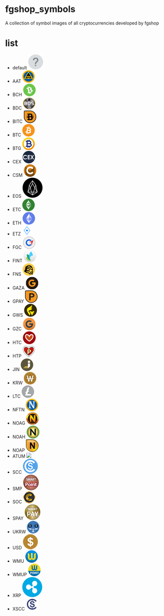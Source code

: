 # fgshop_symbols
A collection of symbol images of all cryptocurrencies developed by fgshop

# list
* default ![](https://raw.githubusercontent.com/fgshop/fgshop_symbols/main/symbols/40x40/default.png)
* AAT ![](https://raw.githubusercontent.com/fgshop/fgshop_symbols/main/symbols/40x40/AAT.png)
* BCH ![](https://raw.githubusercontent.com/fgshop/fgshop_symbols/main/symbols/40x40/BCH.png)
* BDC ![](https://raw.githubusercontent.com/fgshop/fgshop_symbols/main/symbols/40x40/BDC.png)
* BITC ![](https://raw.githubusercontent.com/fgshop/fgshop_symbols/main/symbols/40x40/BITC.png)
* BTC ![](https://raw.githubusercontent.com/fgshop/fgshop_symbols/main/symbols/40x40/BTC.png)
* BTG ![](https://raw.githubusercontent.com/fgshop/fgshop_symbols/main/symbols/40x40/BTG.png)
* CEX ![](https://raw.githubusercontent.com/fgshop/fgshop_symbols/main/symbols/40x40/CEX.png)
* CSM ![](https://raw.githubusercontent.com/fgshop/fgshop_symbols/main/symbols/40x40/CSM.png)
* EOS ![](https://raw.githubusercontent.com/fgshop/fgshop_symbols/main/symbols/40x40/EOS.png)
* ETC ![](https://raw.githubusercontent.com/fgshop/fgshop_symbols/main/symbols/40x40/ETC.png)
* ETH ![](https://raw.githubusercontent.com/fgshop/fgshop_symbols/main/symbols/40x40/ETH.png)
* ETZ ![](https://raw.githubusercontent.com/fgshop/fgshop_symbols/main/symbols/40x40/ETZ.png)
* FGC ![](https://raw.githubusercontent.com/fgshop/fgshop_symbols/main/symbols/40x40/FGC.png)
* FINT ![](https://raw.githubusercontent.com/fgshop/fgshop_symbols/main/symbols/40x40/FINT.png)
* FNS ![](https://raw.githubusercontent.com/fgshop/fgshop_symbols/main/symbols/40x40/FNS.png)
* GAZA ![](https://raw.githubusercontent.com/fgshop/fgshop_symbols/main/symbols/40x40/GAZA.png)
* GPAY ![](https://raw.githubusercontent.com/fgshop/fgshop_symbols/main/symbols/40x40/GPAY.png)
* GWS ![](https://raw.githubusercontent.com/fgshop/fgshop_symbols/main/symbols/40x40/GWS.png)
* GZC ![](https://raw.githubusercontent.com/fgshop/fgshop_symbols/main/symbols/40x40/GZC.png)
* HTC ![](https://raw.githubusercontent.com/fgshop/fgshop_symbols/main/symbols/40x40/HTC.png)
* HTP ![](https://raw.githubusercontent.com/fgshop/fgshop_symbols/main/symbols/40x40/HTP.png)
* JIN ![](https://raw.githubusercontent.com/fgshop/fgshop_symbols/main/symbols/40x40/JIN.png)
* KRW ![](https://raw.githubusercontent.com/fgshop/fgshop_symbols/main/symbols/40x40/KRW.png)
* LTC ![](https://raw.githubusercontent.com/fgshop/fgshop_symbols/main/symbols/40x40/LTC.png)
* NFTN ![](https://raw.githubusercontent.com/fgshop/fgshop_symbols/main/symbols/40x40/NFTN.png)
* NOAG ![](https://raw.githubusercontent.com/fgshop/fgshop_symbols/main/symbols/40x40/NOAG.png)
* NOAH ![](https://raw.githubusercontent.com/fgshop/fgshop_symbols/main/symbols/40x40/NOAH.png)
* NOAP ![](https://raw.githubusercontent.com/fgshop/fgshop_symbols/main/symbols/40x40/NOAP.png)
* ATUM ![](https://raw.githubusercontent.com/fgshop/fgshop_symbols/main/symbols/40x40/ATUM.png)
* SCC ![](https://raw.githubusercontent.com/fgshop/fgshop_symbols/main/symbols/40x40/SCC.png)
* SMP ![](https://raw.githubusercontent.com/fgshop/fgshop_symbols/main/symbols/40x40/SMP.png)
* SOC ![](https://raw.githubusercontent.com/fgshop/fgshop_symbols/main/symbols/40x40/SOC.png)
* SPAY ![](https://raw.githubusercontent.com/fgshop/fgshop_symbols/main/symbols/40x40/SPAY.png)
* UKRW ![](https://raw.githubusercontent.com/fgshop/fgshop_symbols/main/symbols/40x40/UKRW.png)
* USD ![](https://raw.githubusercontent.com/fgshop/fgshop_symbols/main/symbols/40x40/USD.png)
* WMU ![](https://raw.githubusercontent.com/fgshop/fgshop_symbols/main/symbols/40x40/WMU.png)
* WMUP ![](https://raw.githubusercontent.com/fgshop/fgshop_symbols/main/symbols/40x40/WMUP.png)
* XRP ![](https://raw.githubusercontent.com/fgshop/fgshop_symbols/main/symbols/40x40/XRP.png)
* XSCC ![](https://raw.githubusercontent.com/fgshop/fgshop_symbols/main/symbols/40x40/XSCC.png)